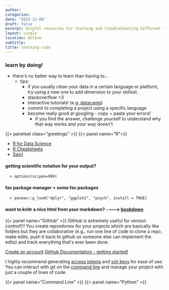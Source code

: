 ```yaml
---
author:
categories:
date: "2022-12-08"
draft: false
excerpt: helpful resources for learning and troubleshooting different types of code
layout: single
location: Online
subtitle:
title: learning code
---
```


### learn by doing!
- there's no better way to learn than having to...
    - tips:
        - if you usually clean your data in a certain language or platform, try using a new one to add dimension to your skillset.
        - stackoverflow <3
        - interactive tutorials! (e.g.,[datacamp](https://www.datacamp.com/?irclickid=1u8RaNyBuxyNRS2w-Vw7PXGtUkAxuMS90QtpU80&irgwc=1&utm_medium=affiliate&utm_source=impact&utm_campaign=000000_1-2334778_2-mix_3-all_4-na_5-na_6-na_7-mp_8-affl-ip_9-na_10-bau_11-Linkbux&utm_content=ONLINE_TRACKING_LINK))
        - commit to completing a project using a specific language
        - become really good at googling - copy + paste your errors!
          - if you find the answer, challenge yourself to understand why that way works and your way doesn't

{{< panelset class="greetings" >}}
{{< panel name="R">}}
  - [R for Data Science](https://r4ds.had.co.nz/)
  - [R Cheatsheets](https://support--rstudio-com.netlify.app/resources/cheatsheets/)
  - [Swirl](https://swirlstats.com/students.html)

  #### getting scientific notation for your output?
      > options(scipen=999)
  #### fav package manager + some fav packages
      > pacman::p_load("dplyr", "ggplot2", "psych", install = TRUE)
  #### want to knitr a nice html from your markdown? ----> [bookdown](https://bookdown.org/yihui/rmarkdown/html-document.html)

{{< panel name="GitHub" >}}
  GitHub is extremely useful for version control!!!! You create repositories for your projects which are basically like folders but they are collaborative (e.g., run one line of code to clone a repo, make edits, push it back to github so someone else can implement the edits) and track everything that's ever been done.

  [Create an account](https://github.com/)
  [GitHub Documentation - getting started!](https://docs.github.com/en/get-started/quickstart/hello-world)

  I highly recommend generating [access tokens](https://docs.github.com/en/enterprise-server@3.4/authentication/keeping-your-account-and-data-secure/creating-a-personal-access-token) and [ssh keys](https://docs.github.com/en/authentication/connecting-to-github-with-ssh/generating-a-new-ssh-key-and-adding-it-to-the-ssh-agent) for ease of use. You can interact with git on the [command line](https://git-scm.com/book/en/v2/Getting-Started-First-Time-Git-Setup) and manage your project with just a couple of lines of code. 

{{< panel name="Command Line" >}}
{{< panel name="Python" >}}
